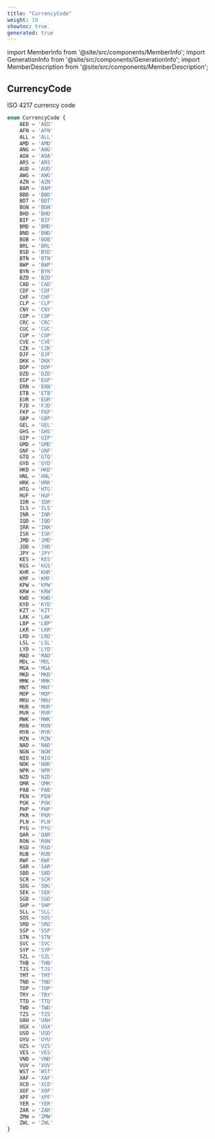```yaml
---
title: "CurrencyCode"
weight: 10
showtoc: true
generated: true
---
```

<!-- This file was generated from the Vendure source. Do not modify. Instead, re-run the "docs:build" script -->
import MemberInfo from '@site/src/components/MemberInfo';
import GenerationInfo from '@site/src/components/GenerationInfo';
import MemberDescription from '@site/src/components/MemberDescription';


## CurrencyCode

<GenerationInfo sourceFile="packages/common/src/generated-types.ts" sourceLine="968" packageName="@vendure/common" />

ISO 4217 currency code

```ts title="Signature"
enum CurrencyCode {
    AED = 'AED'
    AFN = 'AFN'
    ALL = 'ALL'
    AMD = 'AMD'
    ANG = 'ANG'
    AOA = 'AOA'
    ARS = 'ARS'
    AUD = 'AUD'
    AWG = 'AWG'
    AZN = 'AZN'
    BAM = 'BAM'
    BBD = 'BBD'
    BDT = 'BDT'
    BGN = 'BGN'
    BHD = 'BHD'
    BIF = 'BIF'
    BMD = 'BMD'
    BND = 'BND'
    BOB = 'BOB'
    BRL = 'BRL'
    BSD = 'BSD'
    BTN = 'BTN'
    BWP = 'BWP'
    BYN = 'BYN'
    BZD = 'BZD'
    CAD = 'CAD'
    CDF = 'CDF'
    CHF = 'CHF'
    CLP = 'CLP'
    CNY = 'CNY'
    COP = 'COP'
    CRC = 'CRC'
    CUC = 'CUC'
    CUP = 'CUP'
    CVE = 'CVE'
    CZK = 'CZK'
    DJF = 'DJF'
    DKK = 'DKK'
    DOP = 'DOP'
    DZD = 'DZD'
    EGP = 'EGP'
    ERN = 'ERN'
    ETB = 'ETB'
    EUR = 'EUR'
    FJD = 'FJD'
    FKP = 'FKP'
    GBP = 'GBP'
    GEL = 'GEL'
    GHS = 'GHS'
    GIP = 'GIP'
    GMD = 'GMD'
    GNF = 'GNF'
    GTQ = 'GTQ'
    GYD = 'GYD'
    HKD = 'HKD'
    HNL = 'HNL'
    HRK = 'HRK'
    HTG = 'HTG'
    HUF = 'HUF'
    IDR = 'IDR'
    ILS = 'ILS'
    INR = 'INR'
    IQD = 'IQD'
    IRR = 'IRR'
    ISK = 'ISK'
    JMD = 'JMD'
    JOD = 'JOD'
    JPY = 'JPY'
    KES = 'KES'
    KGS = 'KGS'
    KHR = 'KHR'
    KMF = 'KMF'
    KPW = 'KPW'
    KRW = 'KRW'
    KWD = 'KWD'
    KYD = 'KYD'
    KZT = 'KZT'
    LAK = 'LAK'
    LBP = 'LBP'
    LKR = 'LKR'
    LRD = 'LRD'
    LSL = 'LSL'
    LYD = 'LYD'
    MAD = 'MAD'
    MDL = 'MDL'
    MGA = 'MGA'
    MKD = 'MKD'
    MMK = 'MMK'
    MNT = 'MNT'
    MOP = 'MOP'
    MRU = 'MRU'
    MUR = 'MUR'
    MVR = 'MVR'
    MWK = 'MWK'
    MXN = 'MXN'
    MYR = 'MYR'
    MZN = 'MZN'
    NAD = 'NAD'
    NGN = 'NGN'
    NIO = 'NIO'
    NOK = 'NOK'
    NPR = 'NPR'
    NZD = 'NZD'
    OMR = 'OMR'
    PAB = 'PAB'
    PEN = 'PEN'
    PGK = 'PGK'
    PHP = 'PHP'
    PKR = 'PKR'
    PLN = 'PLN'
    PYG = 'PYG'
    QAR = 'QAR'
    RON = 'RON'
    RSD = 'RSD'
    RUB = 'RUB'
    RWF = 'RWF'
    SAR = 'SAR'
    SBD = 'SBD'
    SCR = 'SCR'
    SDG = 'SDG'
    SEK = 'SEK'
    SGD = 'SGD'
    SHP = 'SHP'
    SLL = 'SLL'
    SOS = 'SOS'
    SRD = 'SRD'
    SSP = 'SSP'
    STN = 'STN'
    SVC = 'SVC'
    SYP = 'SYP'
    SZL = 'SZL'
    THB = 'THB'
    TJS = 'TJS'
    TMT = 'TMT'
    TND = 'TND'
    TOP = 'TOP'
    TRY = 'TRY'
    TTD = 'TTD'
    TWD = 'TWD'
    TZS = 'TZS'
    UAH = 'UAH'
    UGX = 'UGX'
    USD = 'USD'
    UYU = 'UYU'
    UZS = 'UZS'
    VES = 'VES'
    VND = 'VND'
    VUV = 'VUV'
    WST = 'WST'
    XAF = 'XAF'
    XCD = 'XCD'
    XOF = 'XOF'
    XPF = 'XPF'
    YER = 'YER'
    ZAR = 'ZAR'
    ZMW = 'ZMW'
    ZWL = 'ZWL'
}
```
